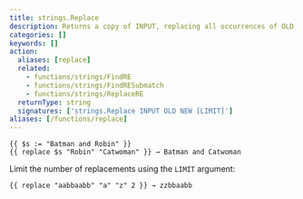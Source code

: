 ```yaml
---
title: strings.Replace
description: Returns a copy of INPUT, replacing all occurrences of OLD with NEW.
categories: []
keywords: []
action:
  aliases: [replace]
  related:
    - functions/strings/FindRE
    - functions/strings/FindRESubmatch
    - functions/strings/ReplaceRE
  returnType: string
  signatures: ['strings.Replace INPUT OLD NEW [LIMIT]']
aliases: [/functions/replace]
---
```


```go-html-template
{{ $s := "Batman and Robin" }}
{{ replace $s "Robin" "Catwoman" }} → Batman and Catwoman
```

Limit the number of replacements using the `LIMIT` argument:

```go-html-template
{{ replace "aabbaabb" "a" "z" 2 }} → zzbbaabb
```
